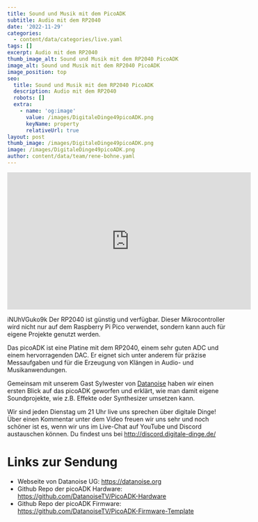 ```yaml
---
title: Sound und Musik mit dem PicoADK
subtitle: Audio mit dem RP2040
date: '2022-11-29'
categories:
  - content/data/categories/live.yaml
tags: []
excerpt: Audio mit dem RP2040
thumb_image_alt: Sound und Musik mit dem RP2040 PicoADK
image_alt: Sound und Musik mit dem RP2040 PicoADK
image_position: top
seo:
  title: Sound und Musik mit dem RP2040 PicoADK
  description: Audio mit dem RP2040
  robots: []
  extra:
    - name: 'og:image'
      value: /images/DigitaleDinge49picoADK.png
      keyName: property
      relativeUrl: true
layout: post
thumb_image: /images/DigitaleDinge49picoADK.png
image: /images/DigitaleDinge49picoADK.png
author: content/data/team/rene-bohne.yaml
---
```

<iframe width="560" height="315"
src="https://www.youtube-nocookie.com/embed/iNUhVGuko9k?modestbranding=1"
frameborder="0" allow="accelerometer; autoplay; encrypted-media;
gyroscope; picture-in-picture" allowfullscreen>\\\</iframe>

iNUhVGuko9k
Der RP2040 ist günstig und verfügbar. Dieser Mikrocontroller wird nicht nur auf dem Raspberry Pi Pico verwendet, sondern kann auch für eigene Projekte genutzt werden. 

Das picoADK ist eine Platine mit dem RP2040, einem sehr guten ADC und einem hervorragenden DAC. Er eignet sich unter anderem für präzise Messaufgaben und für die Erzeugung von Klängen in Audio- und Musikanwendungen. 

Gemeinsam mit unserem Gast Sylwester von [Datanoise](https://datanoise.org/) haben wir einen ersten Blick auf das picoADK geworfen und erklärt, wie man damit eigene Soundprojekte, wie z.B. Effekte oder Synthesizer umsetzen kann.

Wir sind jeden Dienstag um 21 Uhr live uns sprechen über digitale Dinge! Über einen Kommentar unter dem Video freuen wir uns sehr und noch schöner ist es, wenn wir uns im Live-Chat auf YouTube und Discord austauschen können. Du findest uns bei http://discord.digitale-dinge.de/


# Links zur Sendung

* Webseite von Datanoise UG: https://datanoise.org
* Github Repo der picoADK Hardware: https://github.com/DatanoiseTV/PicoADK-Hardware
* Github Repo der picoADK Firmware: https://github.com/DatanoiseTV/PicoADK-Firmware-Template
